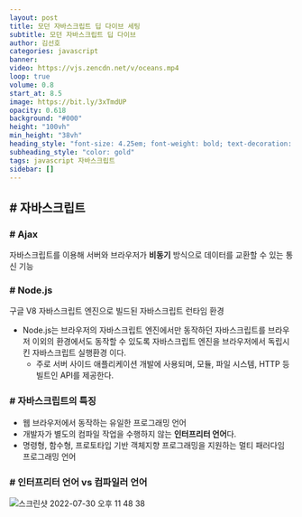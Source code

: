 ```yaml
---
layout: post 
title: 모던 자바스크립트 딥 다이브 세팅 
subtitle: 모던 자바스크립트 딥 다이브 
author: 김선호 
categories: javascript
banner:
video: https://vjs.zencdn.net/v/oceans.mp4
loop: true 
volume: 0.8 
start_at: 8.5 
image: https://bit.ly/3xTmdUP
opacity: 0.618 
background: "#000"
height: "100vh"
min_height: "38vh"
heading_style: "font-size: 4.25em; font-weight: bold; text-decoration: underline"
subheading_style: "color: gold"
tags: javascript 자바스크립트 
sidebar: []
---
```


## # 자바스크립트

### # Ajax
자바스크립트를 이용해 서버와 브라우저가 **비동기** 방식으로 데이터를 교환할 수 있는 통신 기능

### # Node.js
구글 V8 자바스크립트 엔진으로 빌드된 자바스크립트 런타임 환경
- Node.js는 브라우저의 자바스크립트 엔진에서만 동작하던 자바스크립트를 브라우저 이외의 환경에서도 동작할 수 있도록 자바스크립트 엔진을 브라우저에서 독립시킨 자바스크립트 실행환경 이다.
  - 주로 서버 사이드 애플리케이션 개발에 사용되며, 모듈, 파일 시스템, HTTP 등 빌트인 API를 제공한다.

### # 자바스크립트의 특징
- 웹 브라우저에서 동작하는 유일한 프로그래밍 언어
- 개발자가 별도의 컴파일 작업을 수행하지 않는 **인터프리터 언어**다.
- 명령형, 함수형, 프로토타입 기반 객체지향 프로그래밍을 지원하는 멀티 패러다임 프로그래밍 언어

### # 인터프리터 언어 vs 컴파일러 언어
![스크린샷 2022-07-30 오후 11 48 38](https://user-images.githubusercontent.com/63573287/181919642-c9857703-af6f-419b-925d-11f2d973eced.png)
